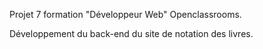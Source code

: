 Projet 7  formation "Développeur Web"  Openclassrooms.

Développement du back-end du site de notation des livres.
